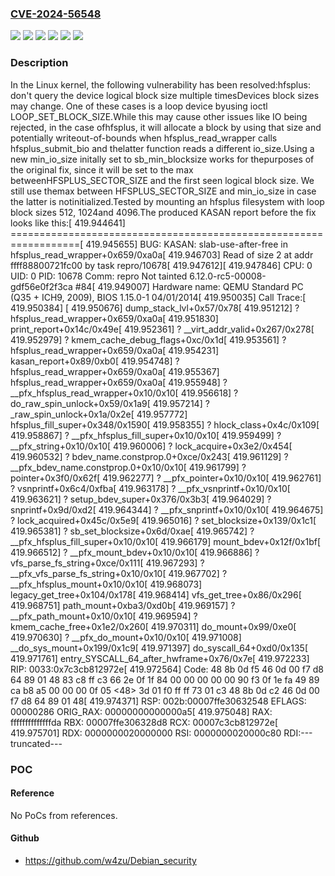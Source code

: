 ### [CVE-2024-56548](https://cve.mitre.org/cgi-bin/cvename.cgi?name=CVE-2024-56548)
![](https://img.shields.io/static/v1?label=Product&message=Linux&color=blue)
![](https://img.shields.io/static/v1?label=Version&message=&color=brightgreen)
![](https://img.shields.io/static/v1?label=Version&message=3.1%20&color=brightgreen)
![](https://img.shields.io/static/v1?label=Version&message=6596528e391ad978a6a120142cba97a1d7324cb6%20&color=brightgreen)
![](https://img.shields.io/static/v1?label=Version&message=c53c89aba3ebdfc3e9acdb18bb5ee9d2f8a328d0%20&color=brightgreen)
![](https://img.shields.io/static/v1?label=Vulnerability&message=n%2Fa&color=blue)

### Description

In the Linux kernel, the following vulnerability has been resolved:hfsplus: don't query the device logical block size multiple timesDevices block sizes may change. One of these cases is a loop device byusing ioctl LOOP_SET_BLOCK_SIZE.While this may cause other issues like IO being rejected, in the case ofhfsplus, it will allocate a block by using that size and potentially writeout-of-bounds when hfsplus_read_wrapper calls hfsplus_submit_bio and thelatter function reads a different io_size.Using a new min_io_size initally set to sb_min_blocksize works for thepurposes of the original fix, since it will be set to the max betweenHFSPLUS_SECTOR_SIZE and the first seen logical block size. We still use themax between HFSPLUS_SECTOR_SIZE and min_io_size in case the latter is notinitialized.Tested by mounting an hfsplus filesystem with loop block sizes 512, 1024and 4096.The produced KASAN report before the fix looks like this:[  419.944641] ==================================================================[  419.945655] BUG: KASAN: slab-use-after-free in hfsplus_read_wrapper+0x659/0xa0a[  419.946703] Read of size 2 at addr ffff88800721fc00 by task repro/10678[  419.947612][  419.947846] CPU: 0 UID: 0 PID: 10678 Comm: repro Not tainted 6.12.0-rc5-00008-gdf56e0f2f3ca #84[  419.949007] Hardware name: QEMU Standard PC (Q35 + ICH9, 2009), BIOS 1.15.0-1 04/01/2014[  419.950035] Call Trace:[  419.950384]  <TASK>[  419.950676]  dump_stack_lvl+0x57/0x78[  419.951212]  ? hfsplus_read_wrapper+0x659/0xa0a[  419.951830]  print_report+0x14c/0x49e[  419.952361]  ? __virt_addr_valid+0x267/0x278[  419.952979]  ? kmem_cache_debug_flags+0xc/0x1d[  419.953561]  ? hfsplus_read_wrapper+0x659/0xa0a[  419.954231]  kasan_report+0x89/0xb0[  419.954748]  ? hfsplus_read_wrapper+0x659/0xa0a[  419.955367]  hfsplus_read_wrapper+0x659/0xa0a[  419.955948]  ? __pfx_hfsplus_read_wrapper+0x10/0x10[  419.956618]  ? do_raw_spin_unlock+0x59/0x1a9[  419.957214]  ? _raw_spin_unlock+0x1a/0x2e[  419.957772]  hfsplus_fill_super+0x348/0x1590[  419.958355]  ? hlock_class+0x4c/0x109[  419.958867]  ? __pfx_hfsplus_fill_super+0x10/0x10[  419.959499]  ? __pfx_string+0x10/0x10[  419.960006]  ? lock_acquire+0x3e2/0x454[  419.960532]  ? bdev_name.constprop.0+0xce/0x243[  419.961129]  ? __pfx_bdev_name.constprop.0+0x10/0x10[  419.961799]  ? pointer+0x3f0/0x62f[  419.962277]  ? __pfx_pointer+0x10/0x10[  419.962761]  ? vsnprintf+0x6c4/0xfba[  419.963178]  ? __pfx_vsnprintf+0x10/0x10[  419.963621]  ? setup_bdev_super+0x376/0x3b3[  419.964029]  ? snprintf+0x9d/0xd2[  419.964344]  ? __pfx_snprintf+0x10/0x10[  419.964675]  ? lock_acquired+0x45c/0x5e9[  419.965016]  ? set_blocksize+0x139/0x1c1[  419.965381]  ? sb_set_blocksize+0x6d/0xae[  419.965742]  ? __pfx_hfsplus_fill_super+0x10/0x10[  419.966179]  mount_bdev+0x12f/0x1bf[  419.966512]  ? __pfx_mount_bdev+0x10/0x10[  419.966886]  ? vfs_parse_fs_string+0xce/0x111[  419.967293]  ? __pfx_vfs_parse_fs_string+0x10/0x10[  419.967702]  ? __pfx_hfsplus_mount+0x10/0x10[  419.968073]  legacy_get_tree+0x104/0x178[  419.968414]  vfs_get_tree+0x86/0x296[  419.968751]  path_mount+0xba3/0xd0b[  419.969157]  ? __pfx_path_mount+0x10/0x10[  419.969594]  ? kmem_cache_free+0x1e2/0x260[  419.970311]  do_mount+0x99/0xe0[  419.970630]  ? __pfx_do_mount+0x10/0x10[  419.971008]  __do_sys_mount+0x199/0x1c9[  419.971397]  do_syscall_64+0xd0/0x135[  419.971761]  entry_SYSCALL_64_after_hwframe+0x76/0x7e[  419.972233] RIP: 0033:0x7c3cb812972e[  419.972564] Code: 48 8b 0d f5 46 0d 00 f7 d8 64 89 01 48 83 c8 ff c3 66 2e 0f 1f 84 00 00 00 00 00 90 f3 0f 1e fa 49 89 ca b8 a5 00 00 00 0f 05 <48> 3d 01 f0 ff ff 73 01 c3 48 8b 0d c2 46 0d 00 f7 d8 64 89 01 48[  419.974371] RSP: 002b:00007ffe30632548 EFLAGS: 00000286 ORIG_RAX: 00000000000000a5[  419.975048] RAX: ffffffffffffffda RBX: 00007ffe306328d8 RCX: 00007c3cb812972e[  419.975701] RDX: 0000000020000000 RSI: 0000000020000c80 RDI:---truncated---

### POC

#### Reference
No PoCs from references.

#### Github
- https://github.com/w4zu/Debian_security

